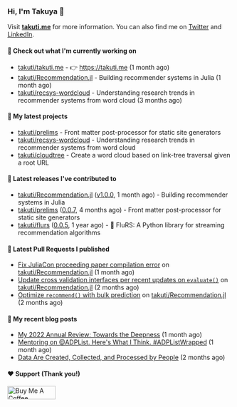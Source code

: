 ### Hi, I'm Takuya 👋

Visit **[takuti.me](https://takuti.me/)** for more information. You can also find me on [Twitter](https://twitter.com/takuti) and [LinkedIn](https://linkedin.com/in/takuti).

#### 👷 Check out what I'm currently working on


- [takuti/takuti.me](https://github.com/takuti/takuti.me) - :point_right: https://takuti.me (1 month ago)
- [takuti/Recommendation.jl](https://github.com/takuti/Recommendation.jl) - Building recommender systems in Julia (1 month ago)
- [takuti/recsys-wordcloud](https://github.com/takuti/recsys-wordcloud) - Understanding research trends in recommender systems from word cloud (3 months ago)

#### 🌱 My latest projects


- [takuti/prelims](https://github.com/takuti/prelims) - Front matter post-processor for static site generators
- [takuti/recsys-wordcloud](https://github.com/takuti/recsys-wordcloud) - Understanding research trends in recommender systems from word cloud
- [takuti/cloudtree](https://github.com/takuti/cloudtree) - Create a word cloud based on link-tree traversal given a root URL

#### 🔭 Latest releases I've contributed to


- [takuti/Recommendation.jl](https://github.com/takuti/Recommendation.jl) ([v1.0.0](https://github.com/takuti/Recommendation.jl/releases/tag/v1.0.0), 1 month ago) - Building recommender systems in Julia
- [takuti/prelims](https://github.com/takuti/prelims) ([0.0.7](https://github.com/takuti/prelims/releases/tag/0.0.7), 4 months ago) - Front matter post-processor for static site generators
- [takuti/flurs](https://github.com/takuti/flurs) ([0.0.5](https://github.com/takuti/flurs/releases/tag/0.0.5), 1 year ago) - :ocean: FluRS: A Python library for streaming recommendation algorithms

#### 🔨 Latest Pull Requests I published


- [Fix JuliaCon proceeding paper compilation error](https://github.com/takuti/Recommendation.jl/pull/66) on [takuti/Recommendation.jl](https://github.com/takuti/Recommendation.jl) (1 month ago)
- [Update cross validation interfaces per recent updates on `evaluate()`](https://github.com/takuti/Recommendation.jl/pull/65) on [takuti/Recommendation.jl](https://github.com/takuti/Recommendation.jl) (2 months ago)
- [Optimize `recommend()` with bulk prediction](https://github.com/takuti/Recommendation.jl/pull/64) on [takuti/Recommendation.jl](https://github.com/takuti/Recommendation.jl) (2 months ago)

#### 📜 My recent blog posts

- [My 2022 Annual Review: Towards the Deepness](https://takuti.me/note/annual-review-2022/) (1 month ago)
- [Mentoring on @ADPList. Here&#39;s What I Think. #ADPListWrapped](https://takuti.me/note/mentoring/) (1 month ago)
- [Data Are Created, Collected, and Processed by People](https://takuti.me/note/data-feminism/) (2 months ago)

#### ❤️ Support (Thank you!)

<a href="https://www.buymeacoffee.com/takuti" target="_blank"><img src="https://cdn.buymeacoffee.com/buttons/v2/default-yellow.png" alt="Buy Me A Coffee" style="height: 30px !important;width: 108px !important;" ></a>
